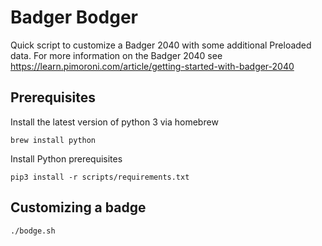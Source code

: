 # Badger Bodger

Quick script to customize a Badger 2040 with some additional Preloaded data. For more information on the Badger 2040 see https://learn.pimoroni.com/article/getting-started-with-badger-2040

## Prerequisites
Install the latest version of python 3 via homebrew
```
brew install python
```

Install Python prerequisites
```
pip3 install -r scripts/requirements.txt
```

## Customizing a badge
```
./bodge.sh
```
